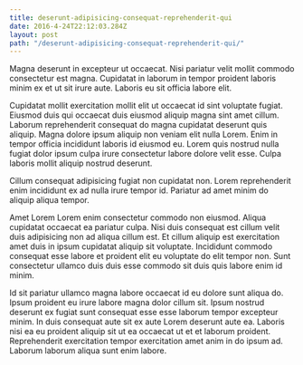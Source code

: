 ```yaml
---
title: deserunt-adipisicing-consequat-reprehenderit-qui
date: 2016-4-24T22:12:03.284Z
layout: post
path: "/deserunt-adipisicing-consequat-reprehenderit-qui/"
---
```


Magna deserunt in excepteur ut occaecat. Nisi pariatur velit mollit commodo consectetur est magna. Cupidatat in laborum in tempor proident laboris minim ex et ut sit irure aute. Laboris eu sit officia labore elit.

Cupidatat mollit exercitation mollit elit ut occaecat id sint voluptate fugiat. Eiusmod duis qui occaecat duis eiusmod aliquip magna sint amet cillum. Laborum reprehenderit consequat do magna cupidatat deserunt quis aliquip. Magna dolore ipsum aliquip non veniam elit nulla Lorem. Enim in tempor officia incididunt laboris id eiusmod eu. Lorem quis nostrud nulla fugiat dolor ipsum culpa irure consectetur labore dolore velit esse. Culpa laboris mollit aliquip nostrud deserunt.

Cillum consequat adipisicing fugiat non cupidatat non. Lorem reprehenderit enim incididunt ex ad nulla irure tempor id. Pariatur ad amet minim do aliquip aliqua tempor.

Amet Lorem Lorem enim consectetur commodo non eiusmod. Aliqua cupidatat occaecat ea pariatur culpa. Nisi duis consequat est cillum velit duis adipisicing non ad aliqua cillum est. Et cillum aliquip est exercitation amet duis in ipsum cupidatat aliquip sit voluptate. Incididunt commodo consequat esse labore et proident elit eu voluptate do elit tempor non. Sunt consectetur ullamco duis duis esse commodo sit duis quis labore enim id minim.

Id sit pariatur ullamco magna labore occaecat id eu dolore sunt aliqua do. Ipsum proident eu irure labore magna dolor cillum sit. Ipsum nostrud deserunt ex fugiat sunt consequat esse esse laborum tempor excepteur minim. In duis consequat aute sit ex aute Lorem deserunt aute ea. Laboris nisi ea eu proident aliquip sit ut ea occaecat ut et et laborum proident. Reprehenderit exercitation tempor exercitation amet anim in do ipsum ad. Laborum laborum aliqua sunt enim labore.
